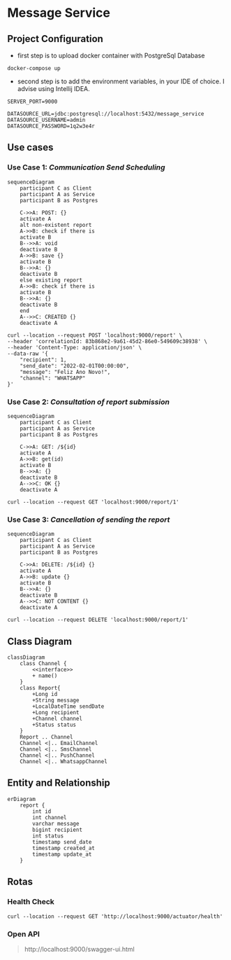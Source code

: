 # Message Service

## Project Configuration
- first step is to upload docker container with PostgreSql Database
```shell
docker-compose up
```
- second step is to add the environment variables, in your IDE of choice. I advise using Intellij IDEA.
```
SERVER_PORT=9000

DATASOURCE_URL=jdbc:postgresql://localhost:5432/message_service
DATASOURCE_USERNAME=admin
DATASOURCE_PASSWORD=1q2w3e4r
```

## Use cases
### Use Case 1: *Communication Send Scheduling*
```mermaid
sequenceDiagram
    participant C as Client
    participant A as Service
    participant B as Postgres

    C->>A: POST: {}
    activate A
    alt non-existent report
    A->>B: check if there is
    activate B
    B-->>A: void
    deactivate B
    A->>B: save {}
    activate B
    B-->>A: {}
    deactivate B
    else existing report
    A->>B: check if there is
    activate B
    B-->>A: {}
    deactivate B
    end
    A-->>C: CREATED {}
    deactivate A
```

```shell
curl --location --request POST 'localhost:9000/report' \
--header 'correlationId: 83b868e2-9a61-45d2-86e0-549609c38938' \
--header 'Content-Type: application/json' \
--data-raw '{
    "recipient": 1,
    "send_date": "2022-02-01T00:00:00",
    "message": "Feliz Ano Novo!",
    "channel": "WHATSAPP"
}'
```

### Use Case 2: *Consultation of report submission*
```mermaid
sequenceDiagram
    participant C as Client
    participant A as Service
    participant B as Postgres

    C->>A: GET: /${id}
    activate A
    A->>B: get(id)
    activate B
    B-->>A: {}
    deactivate B
    A-->>C: OK {}
    deactivate A
```

```shell
curl --location --request GET 'localhost:9000/report/1'
```

### Use Case 3: *Cancellation of sending the report*
```mermaid
sequenceDiagram
    participant C as Client
    participant A as Service
    participant B as Postgres

    C->>A: DELETE: /${id} {}
    activate A
    A->>B: update {}
    activate B
    B-->>A: {}
    deactivate B
    A-->>C: NOT CONTENT {}
    deactivate A
```

```shell
curl --location --request DELETE 'localhost:9000/report/1'
```

## Class Diagram
```mermaid
classDiagram
    class Channel {
        <<interface>>
        + name()
    }
    class Report{
        +Long id
        +String message
        +LocalDateTime sendDate
        +Long recipient
        +Channel channel
        +Status status
    }
    Report .. Channel
    Channel <|.. EmailChannel
    Channel <|.. SmsChannel
    Channel <|.. PushChannel
    Channel <|.. WhatsappChannel
```

## Entity and Relationship
```mermaid
erDiagram
    report {
        int id
        int channel
        varchar message
        bigint recipient
        int status
        timestamp send_date
        timestamp created_at
        timestamp update_at
    }
```

## Rotas
### Health Check
```shell
curl --location --request GET 'http://localhost:9000/actuator/health'
```

### Open API
> http://localhost:9000/swagger-ui.html